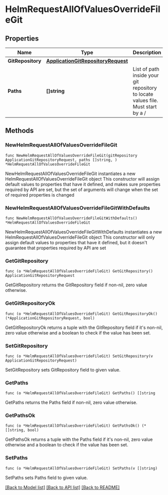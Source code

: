 # HelmRequestAllOfValuesOverrideFileGit

## Properties

Name | Type | Description | Notes
------------ | ------------- | ------------- | -------------
**GitRepository** | [**ApplicationGitRepositoryRequest**](ApplicationGitRepositoryRequest.md) |  | 
**Paths** | **[]string** | List of path inside your git repository to locate values file. Must start by a / | 

## Methods

### NewHelmRequestAllOfValuesOverrideFileGit

`func NewHelmRequestAllOfValuesOverrideFileGit(gitRepository ApplicationGitRepositoryRequest, paths []string, ) *HelmRequestAllOfValuesOverrideFileGit`

NewHelmRequestAllOfValuesOverrideFileGit instantiates a new HelmRequestAllOfValuesOverrideFileGit object
This constructor will assign default values to properties that have it defined,
and makes sure properties required by API are set, but the set of arguments
will change when the set of required properties is changed

### NewHelmRequestAllOfValuesOverrideFileGitWithDefaults

`func NewHelmRequestAllOfValuesOverrideFileGitWithDefaults() *HelmRequestAllOfValuesOverrideFileGit`

NewHelmRequestAllOfValuesOverrideFileGitWithDefaults instantiates a new HelmRequestAllOfValuesOverrideFileGit object
This constructor will only assign default values to properties that have it defined,
but it doesn't guarantee that properties required by API are set

### GetGitRepository

`func (o *HelmRequestAllOfValuesOverrideFileGit) GetGitRepository() ApplicationGitRepositoryRequest`

GetGitRepository returns the GitRepository field if non-nil, zero value otherwise.

### GetGitRepositoryOk

`func (o *HelmRequestAllOfValuesOverrideFileGit) GetGitRepositoryOk() (*ApplicationGitRepositoryRequest, bool)`

GetGitRepositoryOk returns a tuple with the GitRepository field if it's non-nil, zero value otherwise
and a boolean to check if the value has been set.

### SetGitRepository

`func (o *HelmRequestAllOfValuesOverrideFileGit) SetGitRepository(v ApplicationGitRepositoryRequest)`

SetGitRepository sets GitRepository field to given value.


### GetPaths

`func (o *HelmRequestAllOfValuesOverrideFileGit) GetPaths() []string`

GetPaths returns the Paths field if non-nil, zero value otherwise.

### GetPathsOk

`func (o *HelmRequestAllOfValuesOverrideFileGit) GetPathsOk() (*[]string, bool)`

GetPathsOk returns a tuple with the Paths field if it's non-nil, zero value otherwise
and a boolean to check if the value has been set.

### SetPaths

`func (o *HelmRequestAllOfValuesOverrideFileGit) SetPaths(v []string)`

SetPaths sets Paths field to given value.



[[Back to Model list]](../README.md#documentation-for-models) [[Back to API list]](../README.md#documentation-for-api-endpoints) [[Back to README]](../README.md)


